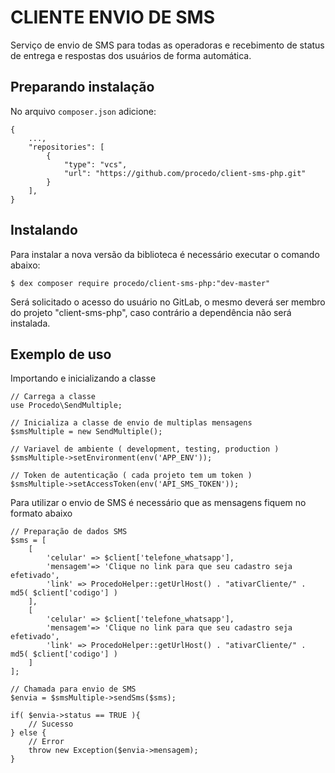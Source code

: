 # CLIENTE ENVIO DE SMS

Serviço de envio de SMS para todas as operadoras e recebimento de status de entrega e respostas dos usuários de forma automática.

## Preparando instalação

No arquivo `composer.json` adicione:

```
{
	...,
	"repositories": [
		{
			"type": "vcs",
			"url": "https://github.com/procedo/client-sms-php.git"
		}
	],
}
```

## Instalando

Para instalar a nova versão da biblioteca é necessário executar o comando abaixo:

```
$ dex composer require procedo/client-sms-php:"dev-master"
```

Será solicitado o acesso do usuário no GitLab, o mesmo deverá ser membro do projeto "client-sms-php", caso contrário a dependência não será instalada.

## Exemplo de uso

Importando e inicializando a classe
```
// Carrega a classe
use Procedo\SendMultiple;

// Inicializa a classe de envio de multiplas mensagens
$smsMultiple = new SendMultiple();

// Variavel de ambiente ( development, testing, production )
$smsMultiple->setEnvironment(env('APP_ENV'));

// Token de autenticação ( cada projeto tem um token )
$smsMultiple->setAccessToken(env('API_SMS_TOKEN'));

```

Para utilizar o envio de SMS é necessário que as mensagens fiquem no formato abaixo
```
// Preparação de dados SMS
$sms = [
	[
		'celular' => $client['telefone_whatsapp'], 
		'mensagem'=> 'Clique no link para que seu cadastro seja efetivado',
		'link' => ProcedoHelper::getUrlHost() . "ativarCliente/" .  md5( $client['codigo'] )
	],
	[
		'celular' => $client['telefone_whatsapp'], 
		'mensagem'=> 'Clique no link para que seu cadastro seja efetivado',
		'link' => ProcedoHelper::getUrlHost() . "ativarCliente/" .  md5( $client['codigo'] )
	]
];
```

```
// Chamada para envio de SMS
$envia = $smsMultiple->sendSms($sms);

if( $envia->status == TRUE ){
	// Sucesso
} else {
	// Error
	throw new Exception($envia->mensagem);
}
```
